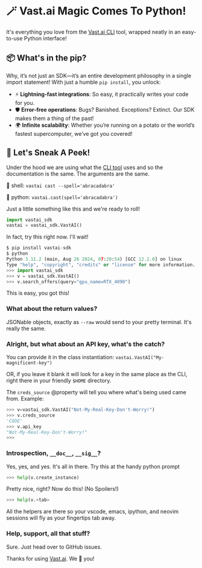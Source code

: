 # 🪄 Vast.ai Magic Comes To Python!
It's everything you love from the [Vast.ai CLI](https://github.com/vast-ai/vast-python) tool, wrapped neatly in an easy-to-use Python interface!

## 📦 What's in the pip?
Why, it’s not just an SDK—it’s an entire development philosophy in a single import statement! With just a humble `pip install`, you unlock:

 * ⚡ **Lightning-fast integrations**: So easy, it practically writes your code for you.
 * 🛡️ **Error-free operations**: Bugs? Banished. Exceptions? Extinct. Our SDK makes them a thing of the past!
 * 🌍 **Infinite scalability**: Whether you’re running on a potato or the world’s fastest supercomputer, we’ve got you covered!

## 👀 Let's Sneak A Peek!
Under the hood we are using what the [CLI tool](https://github.com/vast-ai/vast-python) uses and so the documentation is the same. The arguments are the same. 

🐚 shell: `vastai cast --spell='abracadabra'` 

🐍 python: `vastai.cast(spell='abracadabra')`

Just a little something like this and we're ready to roll!
```python
import vastai_sdk
vastai = vastai_sdk.VastAI()
```

In fact, try this right now. I'll wait!

```python
$ pip install vastai-sdk
$ python
Python 3.11.2 (main, Aug 26 2024, 07:20:54) [GCC 12.2.0] on linux
Type "help", "copyright", "credits" or "license" for more information.
>>> import vastai_sdk
>>> v = vastai_sdk.VastAI()
>>> v.search_offers(query="gpu_name=RTX_4090")
````
This is easy, you got this! 

### What about the return values?
JSONable objects, exactly as `--raw` would send to your pretty terminal. It's really the same.

### Alright, but what about an API key, what's the catch?
You can provide it in the class instantiation: `vastai.VastAI("My-magnificent-key")`

OR, if you leave it blank it will look for a key in the same place as the CLI, right there in your friendly `$HOME` directory.

The `creds_source` @property will tell you where what's being used came from. Example:

```python
>>> v=vastai_sdk.VastAI("Not-My-Real-Key-Don't-Worry!")
>>> v.creds_source
'CODE'
>>> v.api_key
"Not-My-Real-Key-Don't-Worry!"
>>>
```

### Introspection, `__doc__`, `__sig__`?
Yes, yes, and yes. It's all in there. Try this at the handy python prompt

```python
>>> help(v.create_instance)
```
Pretty nice, right? Now do this! (No Spoilers!)

```python
>>> help(v.<tab>
```

All the helpers are there so your vscode, emacs, ipython, and neovim sessions will fly as your fingertips tab away.

### Help, support, all that stuff?
Sure. Just head over to GitHub issues.

Thanks for using [Vast.ai](https://vast.ai). We 💖 you!

